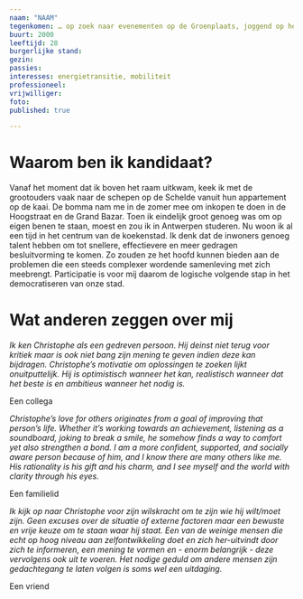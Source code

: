 ```yaml
---
naam: "NAAM"
tegenkomen: … op zoek naar evenementen op de Groenplaats, joggend op het eilandje of langs de kaai
buurt: 2000
leeftijd: 28
burgerlijke stand:
gezin:
passies:
interesses: energietransitie, mobiliteit
professioneel:
vrijwilliger:
foto:
published: true

---
```

# Waarom ben ik kandidaat?
Vanaf het moment dat ik boven het raam uitkwam, keek ik met de grootouders vaak naar de schepen op de Schelde vanuit hun appartement op de kaai. De bomma nam me in de zomer mee om inkopen te doen in de Hoogstraat en de Grand Bazar. Toen ik eindelijk groot genoeg was om op eigen benen te staan, moest en zou ik in Antwerpen studeren. Nu woon ik al een tijd in het centrum van de koekenstad. Ik denk dat de inwoners genoeg talent hebben om tot snellere, effectievere en meer gedragen besluitvorming te komen. Zo zouden ze het hoofd kunnen bieden aan de problemen die een steeds complexer wordende samenleving met zich meebrengt. Participatie is voor mij daarom de logische volgende stap in het democratiseren van onze stad.

# Wat anderen zeggen over mij
_Ik ken Christophe als een gedreven persoon. Hij deinst niet terug voor kritiek maar is ook niet bang zijn mening te geven indien deze kan bijdragen. Christophe’s motivatie om oplossingen te zoeken lijkt onuitputtelijk. Hij is optimistisch wanneer het kan, realistisch wanneer dat het beste is en ambitieus wanneer het nodig is._  

Een collega



_Christophe’s love for others originates from a goal of improving that person’s life. Whether it’s working towards an achievement, listening as a soundboard, joking to break a smile, he somehow finds a way to comfort yet also strengthen a bond. I am a more confident, supported, and socially aware person because of him, and I know there are many others like me. His rationality is his gift and his charm, and I see myself and the world with clarity through his eyes._  

Een familielid



_Ik kijk op naar Christophe voor zijn wilskracht om te zijn wie hij wilt/moet zijn. Geen excuses over de situatie of externe factoren maar een bewuste en vrije keuze om te staan waar hij staat. Een van de weinige mensen die echt op hoog niveau aan zelfontwikkeling doet en zich her-uitvindt door zich te informeren, een mening te vormen en - enorm belangrijk - deze vervolgens ook uit te voeren. Het nodige geduld om andere mensen zijn gedachtegang te laten volgen is soms wel een uitdaging._  

Een vriend
